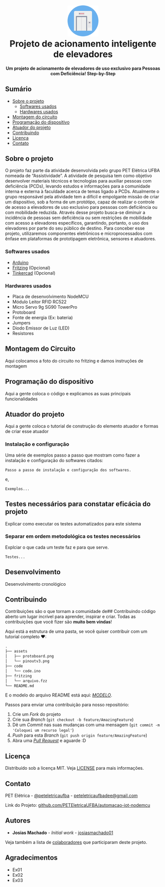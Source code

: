 <h1 align="center">
  <br>
  <a href="#"><img src="assets/elevador.png" alt="A lift logo" width="100"></a>
  <br>
  Projeto de acionamento inteligente de elevadores
  <br>
</h1>

<h4 align="center">Um projeto de acionamento de elevadores de uso exclusivo para Pessoas com Deficiência! Step-by-Step</h4>

## Sumário
* [Sobre o projeto](#sobre-o-projeto)
  * [Softwares usados](#softwares-usados)
  * [Hardwares usados](#hardwares-usados)
* [Montagem do circuito](#montagem-do-circuito)
* [Programação do dispositivo](#programação-do-dispositivo)
* [Atuador do projeto](#atuador-do-projeto)
* [Contribuindo](#contribuindo)
* [Licença](#licença)
* [Contato](#contato)

## Sobre o projeto
O projeto faz parte da atividade desenvolvida pelo grupo PET Elétrica UFBA nomeada de “Assistividade”. A atividade de pesquisa tem como objetivo desenvolver materiais técnicos e tecnologias para auxiliar pessoas com deficiência (PCDs), levando estudos e informações para a comunidade interna e externa à faculdade acerca de temas ligado a PCDs. Atualmente o grupo responsável pela atividade tem a difícil e empolgante missão de criar um dispositivo, sob a forma de um protótipo, capaz de realizar o controle de acesso a elevadores de uso exclusivo para pessoas com deficiência ou com mobilidade reduzida. Através desse projeto busca-se diminuir a incidência de pessoas sem deficiência ou sem restrições de mobilidade com acesso a elevadores específicos, garantindo, portanto, o uso dos elevadores por parte do seu público de destino. Para conceber esse projeto, utilizaremos componentes eletrônicos e microprocessados com ênfase em plataformas de prototipagem eletrônica, sensores e atuadores.

### Softwares usados
* [Arduino](https://www.arduino.cc/en/Main/Software)
* [Fritzing](https://fritzing.org/download/) (Opcional)
* [Tinkercad](https://www.tinkercad.com/) (Opcional)

### Hardwares usados
* Placa de desenvolvimento NodeMCU
* Módulo Leitor RFID RC522
* Micro Servo 9g SG90 TowerPro
* Protoboard
* Fonte de energia (Ex: bateria)
* Jumpers
* Diodo Emissor de Luz (LED)
* Resistores

## Montagem do Circuito
Aqui colocamos a foto do circuito no fritzing e damos instruções de montagem
## Programação do dispositivo
Aqui a gente coloca o código e explicamos as suas principais funcionalidades
## Atuador do projeto
Aqui a gente coloca o tutorial de construção do elemento atuador e formas de criar esse atuador
### Instalação e configuração

Uma série de exemplos passo a passo que mostram como fazer a instalação e configuração do softwares citados:

```
Passo a passo de instalação e configuração dos softwares.
```

e,

```
Exemplos...
```


## Testes necessários para constatar eficácia do projeto

Explicar como executar os testes automatizados para este sistema

### Separar em ordem metodológica os testes necessários

Explciar o que cada um teste faz e para que serve.

```
Testes...
```

## Desenvolvimento

Desenvolvimento cronológico


## Contribuindo

Contribuições são o que tornam a comunidade de## Contribuindo código aberto um lugar incrível para aprender, inspirar e criar. Todas as contribuições que você fizer são **muito bem vindas**!

Aqui está a estrutura de uma pasta, se você quiser contribuir com um tutorial completo ❤:
```
.
├── assets
│   ├── protoboard.png
│   └── pinoutv3.png
├── code
│   └── code.ino
├── fritzing
│   └── arquivo.fzz
└── README.md
```

E o modelo do arquivo README está aqui: [_MODELO_](MODELO.md).

Passos para enviar uma contribuição para nosso repositório:
1. Crie um _Fork_ do projeto
2. Crie sua _Branch_ (`git checkout -b feature/AmazingFeature`)
3. Dê um _Commit_ nas suas mudanças com uma mensagem (`git commit -m 'Coloquei um recurso legal'`)
4. _Push_ para esta _Branch_ (`git push origin feature/AmazingFeature`)
5. Abra uma [_Pull Request_](pulls) e aguarde :D

## Licença

Distribuído sob a licença MIT. Veja [LICENSE](LICENSE) para mais informações.

## Contato

PET Elétrica - [@peteletricaufba](https://www.instagram.com/peteletricaufba/?hl=pt-br) - peteletricaufbadee@gmail.com

Link do Projeto: [github.com/PETEletricaUFBA/automacao-iot-nodemcu](https://github.com/PETEletricaUFBA/automacao-iot-nodemcu)

## Autores
* **Josias Machado** - *Initial work* - [josiasmachado01](https://github.com/josiasmachado01)

Veja também a lista de [colaboradores](https://github.com/PETEletricaUFBA/Projeto_elevador/graphs/contributors) que participaram deste projeto.

## Agradecimentos

* Ex01
* Ex02
* Ex03

